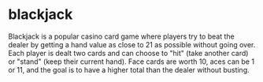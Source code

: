 # blackjack
Blackjack is a popular casino card game where players try to beat the dealer by getting a hand value as close to 21 as possible without going over. Each player is dealt two cards and can choose to "hit" (take another card) or "stand" (keep their current hand). Face cards are worth 10, aces can be 1 or 11, and the goal is to have a higher total than the dealer without busting.
